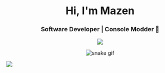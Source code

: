 <h1 align="center">Hi, I'm Mazen </h1>
<h3 align="center">Software Developer | Console Modder 🐧</h3>



<div align="center">
  <img src="https://user-images.githubusercontent.com/22107794/139580686-887df369-edb8-4bc8-b607-4fbf6d7e4866.gif">


![snake gif](https://github.com/L0gicBr3aker/L0gicBr3aker/blob/main/github-contribution-grid-snake-dark.svg)
</div>

<p>
  <img align="left" src="https://github-readme-stats.vercel.app/api/top-langs/?username=L0gicBr3aker&layout=compact&theme=dracula" />
</p>

